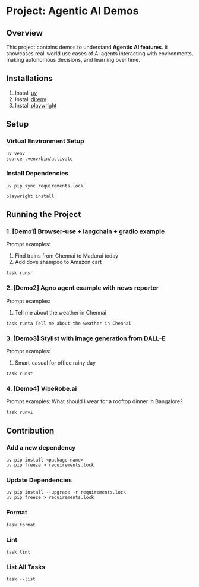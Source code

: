 # Project: Agentic AI Demos

## Overview

This project contains demos to understand **Agentic AI features**. It showcases real-world use cases of AI agents
interacting with environments, making autonomous decisions, and learning over time.

## Installations

1. Install [uv](https://github.com/astral-sh/uv)
2. Install [direnv](https://github.com/direnv/direnv)
3. Install [playwright](https://github.com/microsoft/playwright)

## Setup

### Virtual Environment Setup

```shell
uv venv
source .venv/bin/activate
```

### Install Dependencies

```shell
uv pip sync requirements.lock
```

```shell
playwright install
```

## Running the Project

### 1. [Demo1] Browser-use + langchain + gradio example

Prompt examples:
1. Find trains from Chennai to Madurai today
2. Add dove shampoo to Amazon cart

```shell
task runsr
```

### 2. [Demo2] Agno agent example with news reporter 

Prompt examples:
1. Tell me about the weather in Chennai

```shell
task runta Tell me about the weather in Chennai
```

### 3. [Demo3] Stylist with image generation from DALL-E

Prompt examples:
1. Smart-casual for office rainy day

```shell
task runst
```


### 4. [Demo4] VibeRobe.ai

Prompt examples:
What should I wear for a rooftop dinner in Bangalore?

```shell
task runvi
```

## Contribution

### Add a new dependency

```shell
uv pip install <package-name>
uv pip freeze > requirements.lock
```

### Update Dependencies

```shell
uv pip install --upgrade -r requirements.lock
uv pip freeze > requirements.lock
```

### Format

```shell
task format
```

### Lint

```shell
task lint
```

### List All Tasks

```shell
task --list
```
